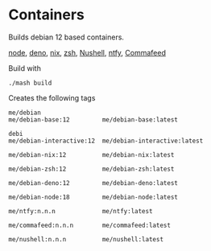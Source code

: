 # Containers

Builds debian 12 based containers. 

[node](https://nodejs.org/),
[deno](deno.land),
[nix](https://nixos.org/),
[zsh](https://www.zsh.org/),
[Nushell](https://github.com/nushell/nushell),
[ntfy](https://github.com/binwiederhier/ntfy),
[Commafeed](https://github.com/Athou/commafeed)

Build with
```
./mash build
```

Creates the following tags
```
me/debian
me/debian-base:12         me/debian-base:latest

debi
me/debian-interactive:12  me/debian-interactive:latest

me/debian-nix:12          me/debian-nix:latest

me/debian-zsh:12          me/debian-zsh:latest

me/debian-deno:12         me/debian-deno:latest 

me/debian-node:18         me/debian-node:latest 

me/ntfy:n.n.n             me/ntfy:latest 

me/commafeed:n.n.n        me/commafeed:latest 

me/nushell:n.n.n          me/nushell:latest
```

